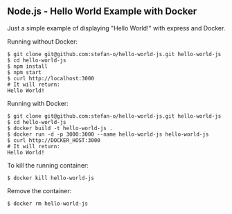 ## Node.js - Hello World Example with Docker

Just a simple example of displaying "Hello World!" with express and Docker.

Running without Docker:
```
$ git clone git@github.com:stefan-o/hello-world-js.git hello-world-js
$ cd hello-world-js
$ npm install
$ npm start
$ curl http://localhost:3000
# It will return:
Hello World!
```

Running with Docker:
```
$ git clone git@github.com:stefan-o/hello-world-js.git hello-world-js
$ cd hello-world-js
$ docker build -t hello-world-js .
$ docker run -d -p 3000:3000 --name hello-world-js hello-world-js
$ curl http://DOCKER_HOST:3000
# It will return:
Hello World!
```

To kill the running container:
```
$ docker kill hello-world-js
```

Remove the container:
```
$ docker rm hello-world-js
```
